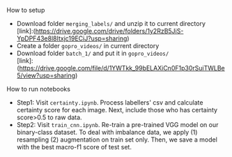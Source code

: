 How to setup </br>
* Download folder ````merging_labels/```` and unzip it to current directory </br>
  [link]:(https://drive.google.com/drive/folders/1y2RzB5JiS-YpDPF43e8l8Itxjc19ECiJ?usp=sharing)
* Create a folder ````gopro_videos/```` in current directory
* Download folder ````batch_1/```` and put it in ````gopro_videos/```` </br>
  [link]: (https://drive.google.com/file/d/1YWTkk_99bELAXiCn0F1p30rSuiTWLBe5/view?usp=sharing)

How to run notebooks </br>
* Step1: Visit ````certainty.ipynb````. Process labellers' csv and calculate certainty score for each image. Next, include those who has certainty score>0.5 to raw data.  
* Step2: Visit ````train_cnn.ipynb````. Re-train a pre-trained VGG model on our binary-class dataset. To deal with imbalance data, we apply (1) resampling (2) augmentation on train set only. Then, we save a model with the best macro-f1 score of test set. 
